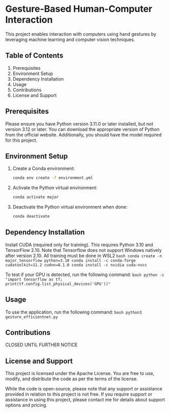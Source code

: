 # Gesture-Based Human-Computer Interaction

This project enables interaction with computers using hand gestures by leveraging machine learning and computer vision techniques.

## Table of Contents
1. Prerequisites
2. Environment Setup
3. Dependency Installation
4. Usage
5. Contributions
6. License and Support

## Prerequisites

Please ensure you have Python version 3.11.0 or later installed, but not version 3.12 or later. You can download the appropriate version of Python from the official website. Additionally, you should have the model required for this project.

## Environment Setup

1. Create a Conda environment:
    ```bash
    conda env create -f environment.yml
    ```
2. Activate the Python virtual environment:
    ```bash
    conda activate major
    ```
3. Deactivate the Python virtual environment when done:
    ```bash
    conda deactivate
    ```

## Dependency Installation

Install CUDA (required only for training). This requires Python 3.10 and TensorFlow 2.10. Note that Tensorflow does not support Windows natively after version 2.10. All training must be done in WSL2
    ```bash
    conda create -n major_tensorflow python=3.10
    conda install -c conda-forge cudatoolkit=11.2 cudnn=8.1.0
    conda install -c nvidia cuda-nvcc
    ```

To test if your GPU is detected, run the following command:
    ```bash
    python -c "import tensorflow as tf; print(tf.config.list_physical_devices('GPU'))"
    ```

## Usage

To use the application, run the following command:
    ```bash
    python3 gesture_efficientnet.py
    ```

## Contributions

CLOSED UNTIL FURTHER NOTICE

## License and Support

This project is licensed under the Apache License. You are free to use, modify, and distribute the code as per the terms of the license.

While the code is open-source, please note that any support or assistance provided in relation to this project is not free. If you require support or assistance in using this project, please contact me for details about support options and pricing.
